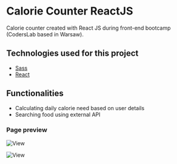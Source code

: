 # Calorie Counter ReactJS
Calorie counter created with React JS during front-end bootcamp (CodersLab based in Warsaw).

## Technologies used for this project
* [Sass](https://sass-lang.com/)
* [React](https://reactjs.org/)

## Functionalities
* Calculating daily calorie need based on user details
* Searching food using external API

### Page preview

![View](./assets/img01.jpg "View..")

![View](./assets/img02.jpg "View..")
